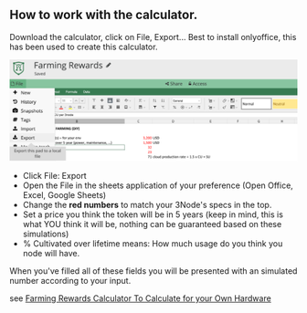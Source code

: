 ## How to work with the calculator.

Download the calculator, click on File, Export...
Best to install onlyoffice, this has been used to create this calculator.

![](img/farming_calc_export.png)

 - Click File: Export
 - Open the File in the sheets application of your preference (Open Office, Excel, Google Sheets)
 -  Change the **red numbers** to match your 3Node's specs in the top.
 - Set a price you think the token will be in 5 years (keep in mind, this is what YOU think it will be, nothing can be guaranteed based on these simulations)
 - % Cultivated over lifetime means: How much usage do you think you node will have.

 When you've filled all of these fields you will be presented with an simulated number according to your input. 
 
see [Farming Rewards Calculator To Calculate for your Own Hardware](https://secure.threefold.me/sheet/#/2/sheet/view/nUm5YaP4SnZ3ag4OjLvB-hKXBff2Oltk+th+3rt6h2g/)
